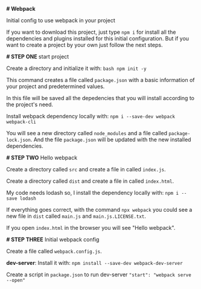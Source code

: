**# Webpack**

Initial config to use webpack in your project



If you want to download this project, just type ``npm i`` for install all the dependencies and plugins installed for this initial configuration. But if you want to create a project by your own just follow the next steps.



**# STEP ONE** start project



Create a directory and initialize it with: ``bash npm init -y``



This command creates a file called `package.json` with a basic information of your project and predetermined values.

In this file will be saved all the depedencies that you will install according to the project's need.



Install webpack dependency locally with:  ``npm i --save-dev webpack webpack-cli``



You will see a new directory called `node_modules` and a file called `package-lock.json`. And the file `package.json` will be updated with the new installed dependencies.



**# STEP TWO** Hello webpack



Create a directory called `src` and create a file in called `index.js`.

Create a directory called `dist` and create a file in called `index.html`.



My code needs lodash so, I install the dependency locally with: ``npm i --save lodash``



If everything goes correct, with the command ``npx webpack`` you could see a new file in 
`dist` called `main.js` and `main.js.LICENSE.txt`.

If you open `index.html` in the browser you will see "Hello webpack".



**# STEP THREE** Initial webpack config

Create a file called `webpack.config.js`.

**dev-server**:  Install it with: ``npm install --save-dev webpack-dev-server``

Create a script in `package.json` to run dev-server ``"start": "webpack serve --open"``

